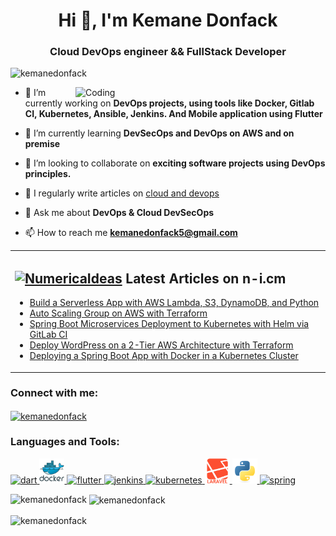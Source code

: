 <h1 align="center">Hi 👋, I'm Kemane Donfack</h1>
<h3 align="center">Cloud DevOps engineer && FullStack Developer</h3>

<p align="left"> <img src="https://komarev.com/ghpvc/?username=kemanedonfack&label=Profile%20views&color=0e75b6&style=flat" alt="kemanedonfack" /> </p>

<img align="right" alt="Coding" width="400" src="https://www.contrastsecurity.com/hs-fs/hubfs/images/DevOps%20Solutions/devops-old-way.gif?width=1322&name=devops-old-way.gif">

- 🔭 I’m currently working on **DevOps projects, using tools like Docker, Gitlab CI, Kubernetes, Ansible, Jenkins. And Mobile application using Flutter**

- 🌱 I’m currently learning **DevSecOps and DevOps on AWS and on premise**

- 👯 I’m looking to collaborate on **exciting software projects using DevOps principles.**

- 📝 I regularly write articles on [cloud and devops](https://blog.numericaideas.com/author/kemanedonfack)

- 💬 Ask me about **DevOps & Cloud DevSecOps**

- 📫 How to reach me **kemanedonfack5@gmail.com**

<table><tr><td valign="top" width="50%">

## <a href="[https://blog.numericaideas.com/author/kemanedonfack](https://blog.numericaideas.com/author/kemanedonfack)"><img src="https://avatars.githubusercontent.com/u/84835921?s=48&v=4" title="NumericaIdeas" alt="NumericaIdeas" width="25"/></a>   Latest Articles on n-i.cm     
<!-- TECH-POSTS-LIST:START -->
- [Build a Serverless App with AWS Lambda, S3, DynamoDB, and Python](https://blog.numericaideas.com/aws-serverless-web-application)
- [Auto Scaling Group on AWS with Terraform](https://blog.numericaideas.com/auto-scaling-group-on-aws-with-terraform)
- [Spring Boot Microservices Deployment to Kubernetes with Helm via GitLab CI](https://blog.numericaideas.com/springboot-microservices-deployment-kubernetes-helm-gitlabci)
- [Deploy WordPress on a 2-Tier AWS Architecture with Terraform](https://blog.numericaideas.com/deploy-wordpress-2-tier-aws-architecture-with-terraform)
- [Deploying a Spring Boot App with Docker in a Kubernetes Cluster](https://blog.numericaideas.com/deploying-springboot-app-with-docker-and-kubernetes)
<!-- TECH-POSTS-LIST:END -->

</td></tr></table>

<h3 align="left">Connect with me:</h3>
<p align="left">
<a href="https://linkedin.com/in/kemane-donfack" target="blank"><img align="center" src="https://raw.githubusercontent.com/rahuldkjain/github-profile-readme-generator/master/src/images/icons/Social/linked-in-alt.svg" alt="kemanedonfack" height="30" width="40" /></a>
</p>

<h3 align="left">Languages and Tools:</h3>
<p align="left"> <a href="https://dart.dev" target="_blank" rel="noreferrer"> <img src="https://www.vectorlogo.zone/logos/dartlang/dartlang-icon.svg" alt="dart" width="40" height="40"/> </a> <a href="https://www.docker.com/" target="_blank" rel="noreferrer"> <img src="https://raw.githubusercontent.com/devicons/devicon/master/icons/docker/docker-original-wordmark.svg" alt="docker" width="40" height="40"/> </a> <a href="https://flutter.dev" target="_blank" rel="noreferrer"> <img src="https://www.vectorlogo.zone/logos/flutterio/flutterio-icon.svg" alt="flutter" width="40" height="40"/> </a> <a href="https://www.jenkins.io" target="_blank" rel="noreferrer"> <img src="https://www.vectorlogo.zone/logos/jenkins/jenkins-icon.svg" alt="jenkins" width="40" height="40"/> </a> <a href="https://kubernetes.io" target="_blank" rel="noreferrer"> <img src="https://www.vectorlogo.zone/logos/kubernetes/kubernetes-icon.svg" alt="kubernetes" width="40" height="40"/> </a> <a href="https://laravel.com/" target="_blank" rel="noreferrer"> <img src="https://raw.githubusercontent.com/devicons/devicon/master/icons/laravel/laravel-plain-wordmark.svg" alt="laravel" width="40" height="40"/> </a> <a href="https://www.python.org" target="_blank" rel="noreferrer"> <img src="https://raw.githubusercontent.com/devicons/devicon/master/icons/python/python-original.svg" alt="python" width="40" height="40"/> </a> <a href="https://spring.io/" target="_blank" rel="noreferrer"> <img src="https://www.vectorlogo.zone/logos/springio/springio-icon.svg" alt="spring" width="40" height="40"/> </a> </p>


<p><img align="left" src="https://github-readme-stats.vercel.app/api/top-langs?username=kemanedonfack&show_icons=true&locale=en&layout=compact" alt="kemanedonfack" /></p>


<p>&nbsp;<img align="center" src="https://github-readme-stats.vercel.app/api?username=kemanedonfack&show_icons=true&locale=en" alt="kemanedonfack" /></p>


<p><img align="center" src="https://github-readme-streak-stats.herokuapp.com/?user=kemanedonfack&" alt="kemanedonfack" /></p>
